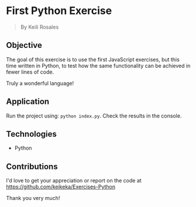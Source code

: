 # First Python Exercise

> By Keili Rosales

## Objective

The goal of this exercise is to use the first JavaScript exercises, but this time written in Python, to test how the same functionality can be achieved in fewer lines of code. 

Truly a wonderful language!

## Application

Run the project using: `python index.py`.
Check the results in the console. 

## Technologies

- Python

## Contributions

I'd love to get your appreciation or report on the code at https://github.com/keikeka/Exercises-Python

Thank you very much!

